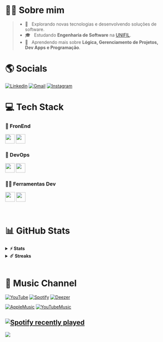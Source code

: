 # 🧑🏻&nbsp;Sobre mim

> - 🤔 &nbsp; Explorando novas tecnologias e desenvolvendo soluções de software.
> - 🎓 &nbsp; Estudando **Engenharia de Software** na <a href="https://unifil.br/">UNIFIL</a>.
> - 🌱 &nbsp; Aprendendo mais sobre **Lógica, Gerenciamento de Projetos, Dev Apps e Programação**.

# 🌎&nbsp;Socials
  
[![Linkedin](https://img.shields.io/badge/LinkedIn-0077B5?style=for-the-badge&logo=linkedin&logoColor=white)](https://www.linkedin.com/in/lucas-p-5b1585265)
[![Gmail](https://img.shields.io/badge/Gmail-D14836?style=for-the-badge&logo=gmail&logoColor=white)](mailto:lucas.fernandes@edu.unifil.br)
[![Instagram](https://img.shields.io/badge/Instagram-E4405F?style=for-the-badge&logo=instagram&logoColor=white)](https://www.instagram.com/p1nheiros/)

# 💻 Tech Stack


### 🦾 FronEnd

  <code><img height="30" src="https://cdn-icons-png.flaticon.com/512/732/732212.png"></code>
  <code><img height="30" src="https://cdn-icons-png.flaticon.com/512/732/732190.png"></code>

### 🦾 DevOps

  <code><img height="30" src="https://git-scm.com/images/logos/downloads/Git-Icon-1788C.png"></code>
  <code><img height="30" src="https://cdn-icons-png.flaticon.com/512/733/733553.png"></code>
  
### 👨‍💻 Ferramentas Dev

  <code><img height="31" src="https://cdn.icon-icons.com/icons2/2107/PNG/512/file_type_vscode_icon_130084.png"></code>
  <code><img height="30" src="https://cdn-icons-png.flaticon.com/512/5968/5968672.png"></code>

<br/>

# 📊 GitHub Stats

<details>	
  <summary><b>⚡ Stats</b></summary>

  <br />
  <img height="180em" src="https://github-readme-stats.vercel.app/api?username=p1nheiros&theme=dark&hide_border=true&include_all_commits=false&count_private=false" />
  <img height="180em" src="https://github-readme-stats.vercel.app/api/top-langs/?username=p1nheiros&theme=dark&hide_border=true&include_all_commits=false&count_private=false&layout=compact"/>
</details>

<details>	
  <summary><b>☄️ Streaks</b></summary>

  <br />
  <img height="180em" src="https://github-readme-streak-stats.herokuapp.com/?user=p1nheiros&theme=dark&hide_border=true" />
</details>
<br/>

# 🎵 Music Channel

[![YouTube](https://img.shields.io/badge/YouTube-FF0000?style=for-the-badge&logo=youtube&logoColor=white)](https://www.youtube.com/@pinheiross)
[![Spotify](https://img.shields.io/badge/Spotify-1ED760?&style=for-the-badge&logo=spotify&logoColor=white)](https://open.spotify.com/artist/3YW8uyBdplS6ZKxTi3Vt6z?si=lZM9XgO9R4uxWoLo_LOVfw&nd=1)
[![Deezer](https://img.shields.io/badge/Deezer-FEAA2D?style=for-the-badge&logo=deezer&logoColor=white)](https://deezer.page.link/KsatPt13niZwDTJf7)

[![AppleMusic](https://img.shields.io/badge/apple%20music-F34E68?style=for-the-badge&logo=apple%20music&logoColor=white)](https://music.apple.com/fi/artist/pinheiro%24/1624647277)
[![YouTubeMusic](https://img.shields.io/badge/YouTube_Music-FF0000?style=for-the-badge&logo=youtube-music&logoColor=white)](https://music.youtube.com/channel/UCXc1UIn2awhQSIB0xIDeu-g)<br>

[![Spotify recently played](https://spotify-recently-played-readme.vercel.app/api?user=yi3cq4o99ku1i8hngzuhzjucp&unique={true|1|on|yes})](https://open.spotify.com/artist/3YW8uyBdplS6ZKxTi3Vt6z?si=lZM9XgO9R4uxWoLo_LOVfw&nd=1)
---
[![](https://visitcount.itsvg.in/api?id=junior-slv&icon=1&color=8)](https://visitcount.itsvg.in)
